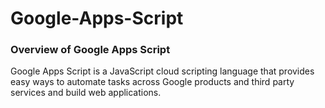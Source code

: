 # Google-Apps-Script
### Overview of Google Apps Script
 
Google Apps Script is a JavaScript cloud scripting language that provides easy ways to automate tasks across Google products and third party services and build web applications.


